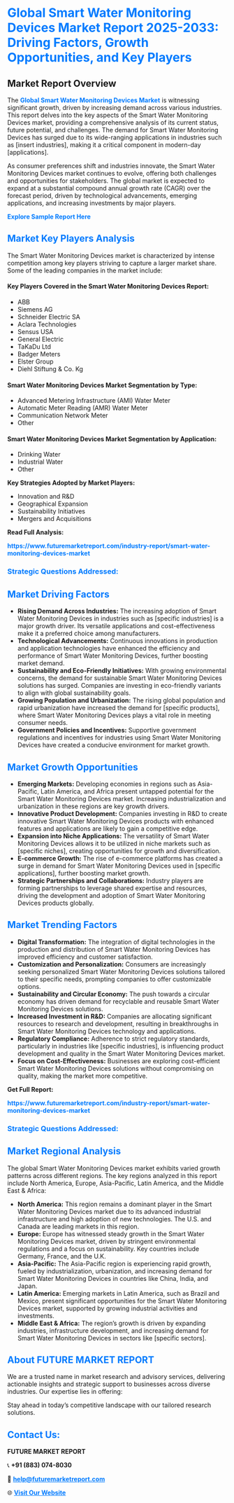<h1 style="color: #007BFF;">Global Smart Water Monitoring Devices Market Report 2025-2033: Driving Factors, Growth Opportunities, and Key Players</h1>

<section id="overview">
<h2>Market Report Overview</h2>
<p>The <a href="https://www.futuremarketreport.com/industry-report/smart-water-monitoring-devices-market" style="color: #007BFF; text-decoration: none;"><strong>Global Smart Water Monitoring Devices Market</strong></a> is witnessing significant growth, driven by increasing demand across various industries. This report delves into the key aspects of the Smart Water Monitoring Devices market, providing a comprehensive analysis of its current status, future potential, and challenges. The demand for Smart Water Monitoring Devices has surged due to its wide-ranging applications in industries such as [insert industries], making it a critical component in modern-day [applications].</p>
<p>As consumer preferences shift and industries innovate, the Smart Water Monitoring Devices market continues to evolve, offering both challenges and opportunities for stakeholders. The global market is expected to expand at a substantial compound annual growth rate (CAGR) over the forecast period, driven by technological advancements, emerging applications, and increasing investments by major players.</p>
</section>

<section id="overview">
<p><a href="https://www.futuremarketreport.com/request-sample/reportId=86557" style="color: #007BFF; text-decoration: none;"><strong>Explore Sample Report Here</strong></a></p>
</section>

<section id="key-players">
<h2 style="color: #007BFF;">Market Key Players Analysis</h2>
<p>The Smart Water Monitoring Devices market is characterized by intense competition among key players striving to capture a larger market share. Some of the leading companies in the market include:</p>
<h4>Key Players Covered in the Smart Water Monitoring Devices Report:</h4>
<ul><li>ABB</li><li>Siemens AG</li><li>Schneider Electric SA</li><li>Aclara Technologies</li><li>Sensus USA</li><li>General Electric</li><li>TaKaDu Ltd</li><li>Badger Meters</li><li>Elster Group</li><li>Diehl Stiftung &amp; Co. Kg</li></ul>
<h4>Smart Water Monitoring Devices Market Segmentation by Type:</h4>
<ul><li>Advanced Metering Infrastructure (AMI) Water Meter</li><li>Automatic Meter Reading (AMR) Water Meter</li><li>Communication Network Meter</li><li>Other</li></ul>

<h4>Smart Water Monitoring Devices Market Segmentation by Application:</h4>
<ul><li>Drinking Water</li><li>Industrial Water</li><li>Other</li></ul>
<p><strong>Key Strategies Adopted by Market Players:</strong></p>
<ul>
<li>Innovation and R&D</li>
<li>Geographical Expansion</li>
<li>Sustainability Initiatives</li>
<li>Mergers and Acquisitions</li>
</ul>
</section>

<section>
<p><strong>Read Full Analysis: </strong></p><a href="https://www.futuremarketreport.com/industry-report/smart-water-monitoring-devices-market" style="color: #007BFF; text-decoration: none;"><strong>https://www.futuremarketreport.com/industry-report/smart-water-monitoring-devices-market</strong></a>
<h3 style="color: #007BFF;">Strategic Questions Addressed:</h3>
</section>

<section id="driving-factors">
<h2 style="color: #007BFF;">Market Driving Factors</h2>
<ul>
<li><strong>Rising Demand Across Industries:</strong> The increasing adoption of Smart Water Monitoring Devices in industries such as [specific industries] is a major growth driver. Its versatile applications and cost-effectiveness make it a preferred choice among manufacturers.</li>
<li><strong>Technological Advancements:</strong> Continuous innovations in production and application technologies have enhanced the efficiency and performance of Smart Water Monitoring Devices, further boosting market demand.</li>
<li><strong>Sustainability and Eco-Friendly Initiatives:</strong> With growing environmental concerns, the demand for sustainable Smart Water Monitoring Devices solutions has surged. Companies are investing in eco-friendly variants to align with global sustainability goals.</li>
<li><strong>Growing Population and Urbanization:</strong> The rising global population and rapid urbanization have increased the demand for [specific products], where Smart Water Monitoring Devices plays a vital role in meeting consumer needs.</li>
<li><strong>Government Policies and Incentives:</strong> Supportive government regulations and incentives for industries using Smart Water Monitoring Devices have created a conducive environment for market growth.</li>
</ul>
</section>

<section id="growth-opportunities">
<h2 style="color: #007BFF;">Market Growth Opportunities</h2>
<ul>
<li><strong>Emerging Markets:</strong> Developing economies in regions such as Asia-Pacific, Latin America, and Africa present untapped potential for the Smart Water Monitoring Devices market. Increasing industrialization and urbanization in these regions are key growth drivers.</li>
<li><strong>Innovative Product Development:</strong> Companies investing in R&D to create innovative Smart Water Monitoring Devices products with enhanced features and applications are likely to gain a competitive edge.</li>
<li><strong>Expansion into Niche Applications:</strong> The versatility of Smart Water Monitoring Devices allows it to be utilized in niche markets such as [specific niches], creating opportunities for growth and diversification.</li>
<li><strong>E-commerce Growth:</strong> The rise of e-commerce platforms has created a surge in demand for Smart Water Monitoring Devices used in [specific applications], further boosting market growth.</li>
<li><strong>Strategic Partnerships and Collaborations:</strong> Industry players are forming partnerships to leverage shared expertise and resources, driving the development and adoption of Smart Water Monitoring Devices products globally.</li>
</ul>
</section>

<section id="trending-factors">
<h2 style="color: #007BFF;">Market Trending Factors</h2>
<ul>
<li><strong>Digital Transformation:</strong> The integration of digital technologies in the production and distribution of Smart Water Monitoring Devices has improved efficiency and customer satisfaction.</li>
<li><strong>Customization and Personalization:</strong> Consumers are increasingly seeking personalized Smart Water Monitoring Devices solutions tailored to their specific needs, prompting companies to offer customizable options.</li>
<li><strong>Sustainability and Circular Economy:</strong> The push towards a circular economy has driven demand for recyclable and reusable Smart Water Monitoring Devices solutions.</li>
<li><strong>Increased Investment in R&D:</strong> Companies are allocating significant resources to research and development, resulting in breakthroughs in Smart Water Monitoring Devices technology and applications.</li>
<li><strong>Regulatory Compliance:</strong> Adherence to strict regulatory standards, particularly in industries like [specific industries], is influencing product development and quality in the Smart Water Monitoring Devices market.</li>
<li><strong>Focus on Cost-Effectiveness:</strong> Businesses are exploring cost-efficient Smart Water Monitoring Devices solutions without compromising on quality, making the market more competitive.</li>
</ul>
</section>

<section>
<p><strong>Get Full Report: </strong></p><a href="https://www.futuremarketreport.com/industry-report/smart-water-monitoring-devices-market" style="color: #007BFF; text-decoration: none;"><strong>https://www.futuremarketreport.com/industry-report/smart-water-monitoring-devices-market</strong></a>
<h3 style="color: #007BFF;">Strategic Questions Addressed:</h3>
</section>


<section id="regional-analysis">
<h2 style="color: #007BFF;">Market Regional Analysis</h2>
<p>The global Smart Water Monitoring Devices market exhibits varied growth patterns across different regions. The key regions analyzed in this report include North America, Europe, Asia-Pacific, Latin America, and the Middle East & Africa:</p>
<ul>
<li><strong>North America:</strong> This region remains a dominant player in the Smart Water Monitoring Devices market due to its advanced industrial infrastructure and high adoption of new technologies. The U.S. and Canada are leading markets in this region.</li>
<li><strong>Europe:</strong> Europe has witnessed steady growth in the Smart Water Monitoring Devices market, driven by stringent environmental regulations and a focus on sustainability. Key countries include Germany, France, and the U.K.</li>
<li><strong>Asia-Pacific:</strong> The Asia-Pacific region is experiencing rapid growth, fueled by industrialization, urbanization, and increasing demand for Smart Water Monitoring Devices in countries like China, India, and Japan.</li>
<li><strong>Latin America:</strong> Emerging markets in Latin America, such as Brazil and Mexico, present significant opportunities for the Smart Water Monitoring Devices market, supported by growing industrial activities and investments.</li>
<li><strong>Middle East & Africa:</strong> The region’s growth is driven by expanding industries, infrastructure development, and increasing demand for Smart Water Monitoring Devices in sectors like [specific sectors].</li>
</ul>
</section>

<footer>
<h2 style="color: #007BFF;">About FUTURE MARKET REPORT</h2>
<p>We are a trusted name in market research and advisory services, delivering actionable insights and strategic support to businesses across diverse industries. Our expertise lies in offering:</p>

<p>Stay ahead in today’s competitive landscape with our tailored research solutions.</p>

<h2 style="color: #007BFF;">Contact Us:</h2>
<p><strong>FUTURE MARKET REPORT</strong></p>
<p>📞 <strong>+91 (883) 074-8030</strong></p>
<p>📧 <strong><a href="mailto:help@futuremarketreport.com" style="color: #007BFF;">help@futuremarketreport.com</a></strong></p>
<p>🌐 <strong><a href="https://www.futuremarketreport.com/" style="color: #007BFF;">Visit Our Website</a></strong></p>
</footer>